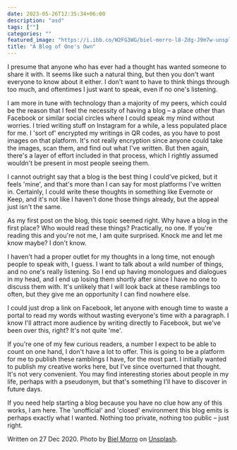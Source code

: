 ```yaml
---
date: 2023-05-26T12:35:34+06:00
description: "asd"
tags: [""]
categories: ""
featured_image: "https://i.ibb.co/W2FG3WG/biel-morro-l8-Zdg-J9m7w-unsplash.jpg"
title: "A Blog of One's Own"
---
```




I presume that anyone who has ever had a thought has wanted someone to share it with. It seems like such a natural thing, but then you don't want everyone to know about it either. I don't want to have to think things through too much, and oftentimes I just want to speak, even if no one's listening.

I am more in tune with technology than a majority of my peers, which could be the reason that I feel the necessity of having a blog – a place other than Facebook or similar social circles where I could speak my mind without worries. I tried writing stuff on Instagram for a while, a less populated place for me. I 'sort of' encrypted my writings in QR codes, as you have to post images on that platform. It's not really encryption since anyone could take the images, scan them, and find out what I've written. But then again, there's a layer of effort included in that process, which I rightly assumed wouldn't be present in most people seeing them.

I cannot outright say that a blog is the best thing I could've picked, but it feels 'mine', and that's more than I can say for most platforms I've written in. Certainly, I could write these thoughts in something like Evernote or Keep, and it's not like I haven't done those things already, but the appeal just isn't the same.

As my first post on the blog, this topic seemed right. Why have a blog in the first place? Who would read these things? Practically, no one. If you're reading this and you're not me, I am quite surprised. Knock me and let me know maybe? I don't know.

I haven't had a proper outlet for my thoughts in a long time, not enough people to speak with, I guess. I want to talk about a wild number of things, and no one's really listening. So I end up having monologues and dialogues in my head, and I end up losing them shortly after since I have no one to discuss them with. It's unlikely that I will look back at these ramblings too often, but they give me an opportunity I can find nowhere else.

I could just drop a link on Facebook, let anyone with enough time to waste a portal to read my words without wasting everyone's time with a paragraph. I know I'll attract more audience by writing directly to Facebook, but we've been over this, right? It's not quite 'me'.

If you're one of my few curious readers, a number I expect to be able to count on one hand, I don't have a lot to offer. This is going to be a platform for me to publish these ramblings I have, for the most part. I initially wanted to publish my creative works here, but I've since overturned that thought. It's not very convenient. You may find interesting stories about people in my life, perhaps with a pseudonym, but that's something I'll have to discover in future days.

If you need help starting a blog because you have no clue how any of this works, I am here. The 'unofficial' and 'closed' environment this blog emits is perhaps exactly what I wanted. Nothing too private, nothing too public – just right.

Written on 27 Dec 2020.
Photo by [Biel Morro](https://unsplash.com/@bielmorro) on [Unsplash](https://unsplash.com/photos/_l8ZdgJ9m7w).
